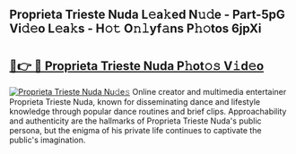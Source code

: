## Proprieta Trieste Nuda L𝚎a𝚔ed N𝚞𝚍e - Part-5pG Vi𝚍𝚎o L𝚎a𝚔s - H𝚘𝚝 O𝚗𝚕yf𝚊ns P𝚑𝚘tos 6jpXi

# <h2><a href="http://kf0eamv.oniu.top/?m=Proprieta+Trieste+Nuda">🔗👉 🔴 Proprieta Trieste Nuda P𝚑ot𝚘𝚜 V𝚒d𝚎o</a></h2>

[![Proprieta Trieste Nuda Nu𝚍e𝚜](https://i.imgur.com/0qMVB7G.gif)](http://kf0eamv.oniu.top/?m=Proprieta+Trieste+Nuda)
Online creator and multimedia entertainer Proprieta Trieste Nuda, known for disseminating dance and lifestyle knowledge through popular dance routines and brief clips. Approachability and authenticity are the hallmarks of Proprieta Trieste Nuda's public persona, but the enigma of his private life continues to captivate the public's imagination.  
